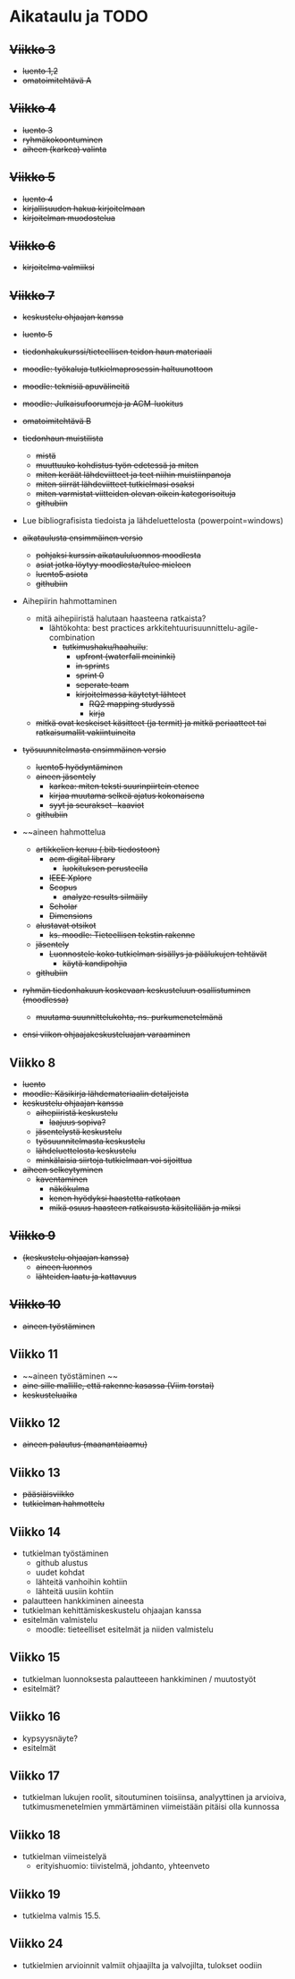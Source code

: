 # Aikataulu ja TODO

## ~~Viikko 3~~
- ~~luento 1,2~~
- ~~omatoimitehtävä A~~
## ~~Viikko 4~~
- ~~luento 3~~
- ~~ryhmäkokoontuminen~~
- ~~aiheen (karkea) valinta~~
## ~~Viikko 5~~
- ~~luento 4~~
- ~~kirjallisuuden hakua kirjoitelmaan~~
- ~~kirjoitelman muodostelua~~
## ~~Viikko 6~~
- ~~kirjoitelma valmiiksi~~
## ~~Viikko 7~~
- ~~keskustelu ohjaajan kanssa~~
- ~~luento 5~~
- ~~tiedonhakukurssi/tieteellisen teidon haun materiaali~~
- ~~moodle: työkaluja tutkielmaprosessin haltuunottoon~~
- ~~moodle: teknisiä apuvälineitä~~
- ~~moodle: Julkaisufoorumeja ja ACM-luokitus~~
- ~~omatoimitehtävä B~~
- ~~tiedonhaun muistilista~~
  - ~~mistä~~
  - ~~muuttuuko kohdistus työn edetessä ja miten~~
  - ~~miten keräät lähdeviitteet ja teet niihin muistiinpanoja~~
  - ~~miten siirrät lähdeviitteet tutkielmasi osaksi~~
  - ~~miten varmistat viitteiden olevan oikein kategorisoituja~~
  - ~~githubiin~~

- Lue bibliografisista tiedoista ja lähdeluettelosta (powerpoint=windows)
- ~~aikataulusta ensimmäinen versio~~
  - ~~pohjaksi kurssin aikataululuonnos moodlesta~~
  - ~~asiat jotka löytyy moodlesta/tulee mieleen~~
  - ~~luento5 asiota~~
  - ~~githubiin~~

- Aihepiirin hahmottaminen
  - mitä aihepiiristä halutaan haasteena ratkaista?
    - lähtökohta: best practices arkkitehtuurisuunnittelu-agile-combination
      - ~~tutkimushaku/haahuilu~~:
        - ~~upfront (waterfall meininki)~~
        - ~~in sprint~~s
        - ~~sprint 0~~
        - ~~seperate team~~
        - ~~kirjoitelmassa käytetyt lähteet~~
          - ~~RQ2 mapping studyssä~~
          - ~~kirja~~
  - ~~mitkä ovat keskeiset käsitteet (ja termit) ja mitkä periaatteet
  tai ratkaisumallit vakiintuineita~~

- ~~työsuunnitelmasta ensimmäinen versio~~
  - ~~luento5 hyödyntäminen~~
  - ~~aineen jäsentely~~
    - ~~karkea: miten teksti suurinpiirtein etenee~~
    - ~~kirjaa muutama selkeä ajatus kokonaisena~~
    - ~~syyt ja seurakset -kaaviot~~
  - ~~githubiin~~


- ~~aineen hahmottelua
  - ~~artikkelien keruu (.bib tiedostoon)~~
    - ~~acm digital library~~
        - ~~luokituksen perusteella~~
    - ~~IEEE Xplore~~
    - ~~Scopus~~
      - ~~analyze results silmäily~~
    - ~~Scholar~~
    - ~~Dimensions~~
  - ~~alustavat otsikot~~
    - ~~ks. moodle: Tieteellisen tekstin rakenne~~
  - ~~jäsentely~~
    - ~~Luonnostele koko tutkielman sisällys ja päälukujen tehtävät~~
      - ~~käytä kandipohjia~~
  - ~~githubiin~~
- ~~ryhmän tiedonhakuun koskevaan keskusteluun osallistuminen (moodlessa)~~
  - ~~muutama suunnittelukohta, ns. purkumenetelmänä~~
- ~~ensi viikon ohjaajakeskusteluajan varaaminen~~
## Viikko 8
- ~~luento~~
- ~~moodle: Käsikirja lähdemateriaalin detaljeista~~
- ~~keskustelu ohjaajan kanssa~~
  - ~~aihepiiristä keskustelu~~
    - ~~laajuus sopiva?~~
  - ~~jäsentelystä keskustelu~~
  - ~~työsuunnitelmasta keskustelu~~
  - ~~lähdeluettelosta keskustelu~~
  - ~~minkälaisia siirtoja tutkielmaan voi sijoittua~~
- ~~aiheen selkeytyminen~~
  - ~~kaventaminen~~
    - ~~näkökulma~~
    - ~~kenen hyödyksi haastetta ratkotaan~~
    - ~~mikä osuus haasteen ratkaisusta käsitellään ja miksi~~
## ~~Viikko 9~~
- ~~(keskustelu ohjaajan kanssa)~~
  - ~~aineen luonnos~~
  - ~~lähteiden laatu ja kattavuus~~
## ~~Viikko 10~~
- ~~aineen työstäminen~~
## Viikko 11
- ~~aineen työstäminen ~~
- ~~aine sille mallille, että rakenne kasassa (Viim torstai)~~
- ~~keskusteluaika~~
## Viikko 12
- ~~aineen palautus (maanantaiaamu)~~
## Viikko 13
- ~~pääsiäisviikko~~
- ~~tutkielman hahmottelu~~
## Viikko 14
- tutkielman työstäminen
  - github alustus
  - uudet kohdat
  - lähteitä vanhoihin kohtiin
  - lähteitä uusiin kohtiin
- palautteen hankkiminen aineesta
- tutkielman kehittämiskeskustelu ohjaajan kanssa
- esitelmän valmistelu
  - moodle: tieteelliset esitelmät ja niiden valmistelu
## Viikko 15
- tutkielman luonnoksesta palautteeen hankkiminen / muutostyöt
- esitelmät?
## Viikko 16
- kypsyysnäyte?
- esitelmät
## Viikko 17
- tutkielman lukujen roolit, sitoutuminen toisiinsa, analyyttinen ja arvioiva, 
tutkimusmenetelmien ymmärtäminen viimeistään pitäisi olla kunnossa

## Viikko 18
- tutkielman viimeistelyä
  - erityishuomio: tiivistelmä, johdanto, yhteenveto
## Viikko 19
- tutkielma valmis 15.5.
## Viikko 24 
- tutkielmien arvioinnit valmiit ohjaajilta ja valvojilta, tulokset oodiin
